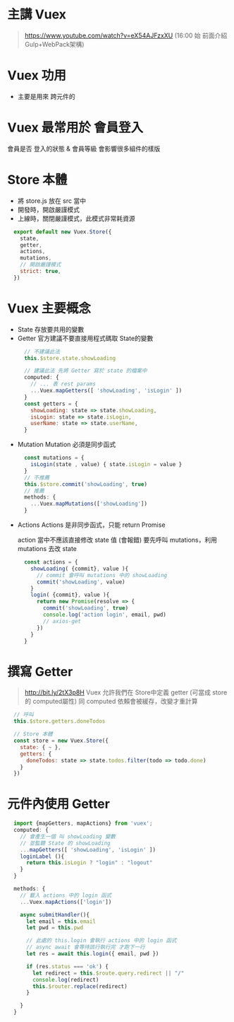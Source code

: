 # 主講 Vuex 
> https://www.youtube.com/watch?v=eX54AJFzxXU
(16:00 始 前面介紹 Gulp+WebPack架構)

# Vuex 功用
* 主要是用來 跨元件的

# Vuex 最常用於 會員登入
會員是否 登入的狀態 & 會員等級 會影響很多組件的樣版

# Store 本體
* 將 store.js 放在 src 當中
* 開發時，開啟嚴謹模式
* 上線時，關閉嚴謹模式，此模式非常耗資源
```js
  export default new Vuex.Store({
    state,
    getter,
    actions,
    mutations,
    // 開啟嚴謹模式
    strict: true,
  })
```
# Vuex 主要概念
* State
存放要共用的變數
* Getter
  官方建議不要直接用程式碼取 State的變數
  ```js
    // 不建議此法
    this.$store.state.showLoading

    // 建議此法 先將 Getter 寫於 state 的檔案中
    computed: {
      // ... 表 rest params
      ...Vuex.mapGetters([ 'showLoading', 'isLogin' ])
    }
    const getters = {
      showLoading: state => state.showLoading,
      isLogin: state => state.isLogin,
      userName: state => state.userName,
    }
  ```
<!-- ------ -->
* Mutation
  Mutation 必須是同步函式
  ```js
    const mutations = {
      isLogin(state , value) { state.isLogin = value }
    }
    // 不推薦 
    this.$store.commit('showLoading', true)
    // 推薦
    methods: {
      ...Vuex.mapMutations(['showLoading'])
    }
  ```
<!-- ------ -->
* Actions
  Actions 是非同步函式，只能 return Promise

  action 當中不應該直接修改 state 值 (會報錯)
  要先呼叫 mutations，利用 mutations 去改 state
  ```js
    const actions = {
      showLoading( {commit}, value ){
        // commit 會呼叫 mutations 中的 showLoading
        commit('showLoading', value)
      }
      login( {commit}, value ){
        return new Promise(resolve => {
          commit('showLoading', true)
          console.log('action login', email, pwd)
          // axios-get
        })
      }
    }
  ```
<!-- ------ -->

# 撰寫 Getter
> http://bit.ly/2tX3p8H 
Vuex 允許我們在 Store中定義 getter (可當成 store 的 computed屬性)
同 computed 依賴會被緩存，改變才重計算
```js
  // 呼叫
  this.$store.getters.doneTodos

  // Store 本體
  const store = new Vuex.Store({
    state: { ~ },
    getters: {
      doneTodos: state => state.todos.filter(todo => todo.done)
    }
  })
```

# 元件內使用 Getter
```js
  import {mapGetters, mapActions} from 'vuex';
  computed: {
    // 會產生一個 叫 showLoading 變數
    // 並監聽 State 的 showLoading
    ...mapGetters([ 'showLoading', 'isLogin' ])
    loginLabel (){
      return this.isLogin ? "login" : "logout"
    }
  }

  methods: {
    // 載入 actions 中的 login 函式
    ...Vuex.mapActions(['login'])

    async submitHandler(){
      let email = this.email
      let pwd = this.pwd

      // 此處的 this.login 會執行 actions 中的 login 函式
      // async await 會等待該行執行完 才跑下一行
      let res = await this.login({ email, pwd })

      if (res.status === 'ok') {
        let redirect = this.$route.query.redirect || "/"
        console.log(redirect)
        this.$router.replace(redirect)
      }

    }
  }
```